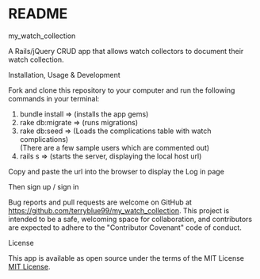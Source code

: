 # README

my_watch_collection  

A Rails/jQuery CRUD app that allows watch collectors to document their watch collection.  

Installation, Usage & Development  

Fork and clone this repository to your computer and run the following commands in your terminal:  

1. bundle install => (installs the app gems)
2. rake db:migrate => (runs migrations) 
3. rake db:seed => (Loads the complications table with watch complications)  
                   (There are a few sample users which are commented out)  
4. rails s => (starts the server,  displaying the local host url)

Copy and paste the url into the browser to display the Log in page

Then sign up / sign in  

Bug reports and pull requests are welcome on GitHub at https://github.com/terryblue99/my_watch_collection. This project is intended to be a safe, welcoming space for collaboration, and contributors are expected to adhere to the "Contributor Covenant" code of conduct.  

License  

This app is available as open source under the terms of the MIT License [MIT License](http://opensource.org/licenses/MIT).  
